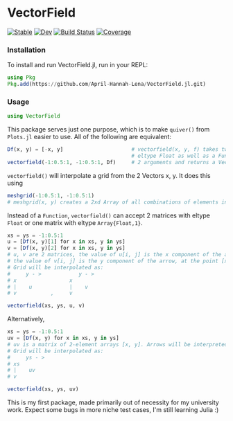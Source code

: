 # VectorField

[![Stable](https://img.shields.io/badge/docs-stable-blue.svg)](https://April-Hannah-Lena.github.io/VectorField.jl/stable)
[![Dev](https://img.shields.io/badge/docs-dev-blue.svg)](https://April-Hannah-Lena.github.io/VectorField.jl/dev)
[![Build Status](https://github.com/April-Hannah-Lena/VectorField.jl/workflows/CI/badge.svg)](https://github.com/April-Hannah-Lena/VectorField.jl/actions)
[![Coverage](https://codecov.io/gh/April-Hannah-Lena/VectorField.jl/branch/master/graph/badge.svg)](https://codecov.io/gh/April-Hannah-Lena/VectorField.jl)

### Installation 

To install and run VectorField.jl, run in your REPL:

```julia
using Pkg
Pkg.add(https://github.com/April-Hannah-Lena/VectorField.jl.git)
```

### Usage

```julia
using VectorField
```

This package serves just one purpose, which is to make `quiver()` from `Plots.jl` easier to use. All of the following are equivalent:

```julia
Df(x, y) = [-x, y]                      # vectorfield(x, y, f) takes two Vectors x, y with 
                                        # eltype Float as well as a Function f that takes 
vectorfield(-1:0.5:1, -1:0.5:1, Df)     # 2 arguments and returns a Vector of length 2. 
```

`vectorfield()` will interpolate a grid from the 2 Vectors x, y. It does this using 

```julia
meshgrid(-1:0.5:1, -1:0.5:1)
# meshgrid(x, y) creates a 2xd Array of all combinations of elements in x, y
```

Instead of a `Function`, `vectorfield()` can accept 2 matrices with eltype `Float` or one matrix with eltype `Array{Float,1}`. 

```julia
xs = ys = -1:0.5:1
u = [Df(x, y)[1] for x in xs, y in ys]
v = [Df(x, y)[2] for x in xs, y in ys]
# u, v are 2 matrices, the value of u[i, j] is the x component of the arrow, 
# the value of v[i, j] is the y component of the arrow, at the point [x[i], v[j]]
# Grid will be interpolated as:
#     y - >            y - >
# x                 x
# |    u            |    v
# v           ,     v

vectorfield(xs, ys, u, v)
```

Alternatively, 

```julia
xs = ys = -1:0.5:1
uv = [Df(x, y) for x in xs, y in ys]
# uv is a matrix of 2-element arrays [x, y]. Arrows will be interpreted componentwise.
# Grid will be interpolated as:
#     ys - >
# xs
# |    uv
# v

vectorfield(xs, ys, uv)
```

This is my first package, made primarily out of necessity for my university work. Expect some bugs in more niche test cases, I'm still learning Julia :)